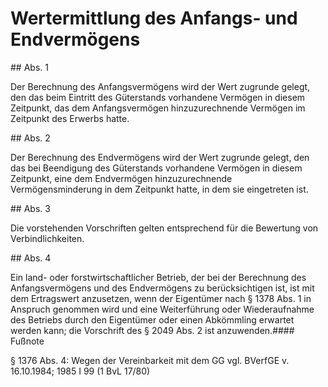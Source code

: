 # Wertermittlung des Anfangs- und Endvermögens



\#\# Abs. 1

 Der Berechnung des Anfangsvermögens wird der Wert zugrunde gelegt, den das beim Eintritt des Güterstands vorhandene Vermögen in diesem Zeitpunkt, das dem Anfangsvermögen hinzuzurechnende Vermögen im Zeitpunkt des Erwerbs hatte.

\#\# Abs. 2

 Der Berechnung des Endvermögens wird der Wert zugrunde gelegt, den das bei Beendigung des Güterstands vorhandene Vermögen in diesem Zeitpunkt, eine dem Endvermögen hinzuzurechnende Vermögensminderung in dem Zeitpunkt hatte, in dem sie eingetreten ist.

\#\# Abs. 3

 Die vorstehenden Vorschriften gelten entsprechend für die Bewertung von Verbindlichkeiten.

\#\# Abs. 4

 Ein land\- oder forstwirtschaftlicher Betrieb, der bei der Berechnung des Anfangsvermögens und des Endvermögens zu berücksichtigen ist, ist mit dem Ertragswert anzusetzen, wenn der Eigentümer nach § 1378 Abs. 1 in Anspruch genommen wird und eine Weiterführung oder Wiederaufnahme des Betriebs durch den Eigentümer oder einen Abkömmling erwartet werden kann; die Vorschrift des § 2049 Abs. 2 ist anzuwenden.#### Fußnote

§ 1376 Abs. 4: Wegen der Vereinbarkeit mit dem GG vgl. BVerfGE v. 16\.10\.1984; 1985 I 99 (1 BvL 17/80\) 

